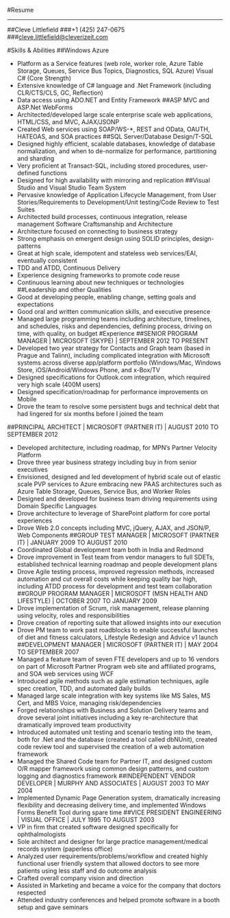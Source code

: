 #Resume

----------

##Cleve Littlefield
###+1 (425) 247-0675
###cleve.littlefield@cleverizeit.com

#Skills & Abilities
##Windows Azure 
* Platform as a Service features (web role, worker role, Azure Table Storage, Queues, Service Bus Topics, Diagnostics, SQL Azure)
Visual C# (Core Strength) 
* Extensive knowledge of C# language and .Net Framework (including CLR/CTS/CLS, GC, Reflection)
* Data access using ADO.NET and Entity Framework
##ASP MVC and ASP.Net WebForms
* Architected/developed large scale enterprise scale web applications, HTML/CSS, and MVC, AJAX/JSONP
* Created Web services using SOAP/WS-*, REST and OData, OAUTH, HATEOAS, and SOA practices
##SQL Server/Database Design/T-SQL
* Designed highly efficient, scalable databases, knowledge of database normalization, and when to de-normalize for performance, partitioning and sharding
* Very proficient at Transact-SQL, including stored procedures, user-defined functions
* Designed for high availability with mirroring and replication
##Visual Studio and Visual Studio Team System 
* Pervasive knowledge of Application Lifecycle Management, from User Stories/Requirements to Development/Unit testing/Code Review to Test Suites
* Architected build processes, continuous integration, release management
Software Craftsmanship and Architecture
* Architecture focused on connecting to business strategy
* Strong emphasis on emergent design using SOLID principles, design-patterns
* Great at high scale, idempotent and stateless web services/EAI, eventually consistent
* TDD and ATDD, Continuous Delivery
* Experience designing frameworks to promote code reuse
* Continuous learning about new techniques or technologies
##Leadership and other Qualities
* Good at developing people, enabling change, setting goals and expectations
* Good oral and written communication skills, and executive presence
* Managed large programming teams including architecture, timelines, and schedules, risks and dependencies, defining process, driving on time, with quality, on budget
#Experience
##SENIOR PROGRAM MANAGER | MICROSOFT (SKYPE) | SEPTEMBER 2012 TO PRESENT
* Developed two year strategy for Contacts and Graph team (based in Prague and Talinn), including complicated integration with Microsoft systems across diverse app/platform portfolio (Windows/Mac, Windows Store, iOS/Android/Windows Phone, and x-Box/TV
* Designed specifications for Outlook.com integration, which required very high scale (400M users)
* Designed specification/roadmap for performance improvements on Mobile
* Drove the team to resolve some persistent bugs and technical debt that had lingered for six months before I joined the team

##PRINCIPAL ARCHITECT | MICROSOFT (PARTNER IT) | AUGUST 2010 TO SEPTEMBER 2012
* Developed  architecture, including roadmap, for MPN’s Partner Velocity Platform
* Drove three year business strategy including buy in from senior executives
* Envisioned, designed and led development of hybrid scale out of elastic scale PVP services to Azure embracing new PAAS architectures such as Azure Table Storage, Queues, Service Bus, and Worker Roles
* Designed and developed for business team driving requirements using Domain Specific Languages
* Drove architecture to leverage of SharePoint platform for core portal experiences
* Drove Web 2.0 concepts including MVC, jQuery, AJAX, and JSON/P, Web Components
##GROUP TEST MANAGER | MICROSOFT (PARTNER IT) | JANUARY 2009 TO AUGUST 2010
* Coordinated Global development team both in India and Redmond
* Drove improvement in Test team from vendor managers to full SDETs, established technical learning roadmap and people development plans
* Drove Agile testing process, improved regression methods, increased automation and cut overall costs while keeping quality bar high, including ATDD process for development and test team collaboration
##GROUP PROGRAM MANAGER | MICROSOFT (MSN HEALTH AND LIFESTYLE) | OCTOBER 2007 TO JANUARY 2009
* Drove implementation of Scrum, risk management, release planning using velocity, roles and responsibilities
* Drove creation of reporting suite that allowed insights into our execution
* Drove PM team to work past roadblocks to enable successful launches of diet and fitness calculators, Lifestyle Redesign and Advice v1 launch
##DEVELOPMENT MANAGER | MICROSOFT (PARTNER IT) | MAY 2004 TO SEPTEMBER 2007
* Managed a feature team of seven FTE developers and up to 16 vendors on part of Microsoft Partner Program web site and affiliated programs, and SOA web services using WCF
* Introduced agile methods such as agile estimation techniques, agile spec creation, TDD, and automated daily builds
* Managed large scale integration with key systems like MS Sales, MS Cert, and MBS Voice, managing risk/dependencies
* Forged relationships with Business and Solution Delivery teams and drove several joint initiatives including a key re-architecture that dramatically improved team productivity
* Introduced automated unit testing and scenario testing into the team, both for .Net and the database (created a tool called dbNUnit), created code review tool and supervised the creation of a web automation framework
* Managed the Shared Code team for Partner IT, and designed custom O/R mapper framework using common design patterns, and custom logging and diagnostics framework
##INDEPENDENT VENDOR DEVELOPER | MURPHY AND ASSOCIATES | AUGUST 2003 TO MAY 2004
* Implemented Dynamic Page Generation system, dramatically increasing flexibility and decreasing delivery time, and implemented Windows Forms Benefit Tool during spare time
##VICE PRESIDENT ENGINEERING | VISUAL OFFICE | JULY 1995 TO AUGUST 2003
* VP in firm that created software designed specifically for ophthalmologists
* Sole architect and designer for large practice management/medical records system (paperless office)
* Analyzed user requirements/problems/workflow and created highly functional user friendly system that allowed doctors to see more patients using less staff and do outcome analysis
* Crafted overall company vision and direction
* Assisted in Marketing and became a voice for the company that doctors respected
* Attended industry conferences and helped promote software in a booth setup and gave seminars
